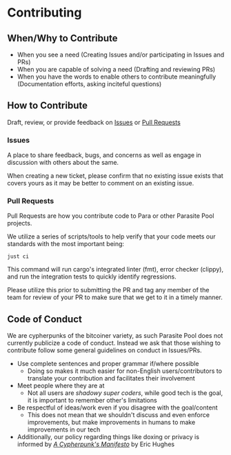 Contributing
============

When/Why to Contribute
----------------------
- When you see a need (Creating Issues and/or participating in Issues and PRs)
- When you are capable of solving a need (Drafting and reviewing PRs)
- When you have the words to enable others to contribute meaningfully (Documentation efforts, asking inciteful questions)

How to Contribute
-----------------
Draft, review, or provide feedback on [Issues](https://github.com/parasitepool/para/issues) or [Pull Requests](https://github.com/parasitepool/para/pulls)

### Issues
A place to share feedback, bugs, and concerns as well as engage in discussion with others about the same.

When creating a new ticket, please confirm that no existing issue exists that covers yours as it may be better to comment on an existing issue.

### Pull Requests
Pull Requests are how you contribute code to Para or other Parasite Pool projects.

We utilize a series of scripts/tools to help verify that your code meets our standards with the most important being:
```
just ci
```
This command will run cargo's integrated linter (fmt), error checker (clippy), and run the integration tests to quickly identify regressions.

Please utilize this prior to submitting the PR and tag any member of the team for review of your PR to make sure that we get to it in a timely manner.

Code of Conduct
---------------
We are cypherpunks of the bitcoiner variety, as such Parasite Pool does not currently publicize a code of conduct. Instead we ask that those wishing to contribute follow some general guidelines on conduct in Issues/PRs.

- Use complete sentences and proper grammar if/where possible
  - Doing so makes it much easier for non-English users/contributors to translate your contribution and facilitates their involvement
- Meet people where they are at
  - Not all users are *shadowy super coders*, while good tech is the goal, it is important to remember other's limitations
- Be respectful of ideas/work even if you disagree with the goal/content
  - This does not mean that we shouldn't discuss and even enforce improvements, but make improvements in humans to make improvements in our tech
- Additionally, our policy regarding things like doxing or privacy is informed by *[A Cypherpunk's Manifesto](https://www.activism.net/cypherpunk/manifesto.html)* by Eric Hughes